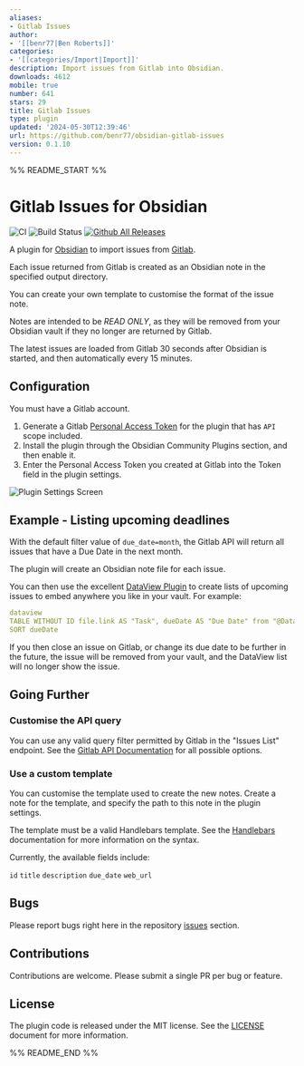 ```yaml
---
aliases:
- Gitlab Issues
author:
- '[[benr77|Ben Roberts]]'
categories:
- '[[categories/Import|Import]]'
description: Import issues from Gitlab into Obsidian.
downloads: 4612
mobile: true
number: 641
stars: 29
title: Gitlab Issues
type: plugin
updated: '2024-05-30T12:39:46'
url: https://github.com/benr77/obsidian-gitlab-issues
version: 0.1.10
---
```


%% README_START %%

Gitlab Issues for Obsidian
====

![CI](https://github.com/benr77/obsidian-gitlab-issues/actions/workflows/ci.yml/badge.svg)
![Build Status](https://github.com/benr77/obsidian-gitlab-issues/actions/workflows/releases.yml/badge.svg)
[![Github All Releases](https://img.shields.io/github/downloads/benr77/obsidian-gitlab-issues/total.svg)]()

A plugin for [Obsidian](https://obsidian.md/) to import issues from [Gitlab](https://gitlab.com/).

Each issue returned from Gitlab is created as an Obsidian note in the specified output directory.

You can create your own template to customise the format of the issue note.

Notes are intended to be *READ ONLY*, as they will be removed from your Obsidian vault if they no longer are 
returned by Gitlab.

The latest issues are loaded from Gitlab 30 seconds after Obsidian is started, and then automatically every 15 minutes.

## Configuration

You must have a Gitlab account.

1) Generate a Gitlab [Personal Access Token](https://gitlab.com/-/profile/personal_access_tokens) for the plugin that 
   has `API` scope included.
2) Install the plugin through the Obsidian Community Plugins section, and then enable it.
3) Enter the Personal Access Token you created at Gitlab into the Token field in the plugin settings.

![Plugin Settings Screen](https://raw.githubusercontent.com/benr77/obsidian-gitlab-issues/HEAD/doc/screenshot/gitlab-issues-config-screen.png)

## Example - Listing upcoming deadlines

With the default filter value of `due_date=month`, the Gitlab API will return all issues that have a Due Date in the 
next month.

The plugin will create an Obsidian note file for each issue.

You can then use the excellent [DataView Plugin](https://github.com/blacksmithgu/obsidian-dataview) to create lists 
of upcoming issues to embed anywhere you like in your vault. For example:

```yaml
dataview
TABLE WITHOUT ID file.link AS "Task", dueDate AS "Due Date" from "@Data/Gitlab Issues"
SORT dueDate
```

If you then close an issue on Gitlab, or change its due date to be further in the future, the issue will be removed 
from your vault, and the DataView list will no longer show the issue.

## Going Further

### Customise the API query
You can use any valid query filter permitted by Gitlab in the "Issues List" endpoint. See the [Gitlab API 
Documentation](https://docs.gitlab.com/ee/api/issues.html#list-issues) for all possible options.

### Use a custom template
You can customise the template used to create the new notes. Create a note for the template, and specify the path 
to this note in the plugin settings.

The template must be a valid Handlebars template. See the [Handlebars](https://handlebarsjs.com/guide/) documentation 
for more information on the syntax.

Currently, the available fields include:

`id` `title` `description` `due_date` `web_url` 

## Bugs

Please report bugs right here in the repository [issues](https://github.com/benr77/obsidian-gitlab-issues/issues) section.

## Contributions

Contributions are welcome. Please submit a single PR per bug or feature.

## License

The plugin code is released under the MIT license. See the [LICENSE](LICENSE.txt) document for more information.


%% README_END %%